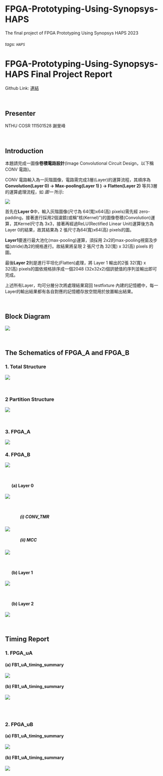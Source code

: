 # FPGA-Prototyping-Using-Synopsys-HAPS
The final project of FPGA Prototyping Using Synopsys HAPS 2023

###### tags: `HAPS`
# FPGA-Prototyping-Using-Synopsys-HAPS Final Project Report

Github Link: [連結](https://github.com/Pacific-Feng/FPGA-Prototyping-Using-Synopsys-HAPS)

<br>

## **Presenter**
NTHU COSR 111501528 謝旻峰

<br>

## **Introduction**

本題請完成一圖像**卷積電路設計**(Image Convolutional Circuit Design，以下稱 CONV 電路)。

CONV 電路輸入為一灰階圖像，電路需完成3層(Layer)的運算流程，其順序為**Convolution(Layer 0) → Max-pooling(Layer 1) ) → Flatten(Layer 2)** 等共3層的運算處理流程，如 *圖一* 所示:

![](https://i.imgur.com/pBPz6ff.png)


首先在**Layer 0**中，輸入灰階圖像(尺寸為 64(寬)x64(高) pixels)需先經 zero-padding，接著進行採用2個濾鏡(或稱”核(Kernel)”)的圖像卷積(Convolution)運算，其Kernel尺寸為 3x3，接著再經過ReLU(Rectified Linear Unit)運算後方為 Layer 0的結果，故其結果為 2 張尺寸為64(寬)x64(高) pixels的圖。

**Layer1**要進行最大池化(max-pooling)運算，須採用 2x2的max-pooling視窗及步幅(stride)為2的規格進行。故結果將呈現 2 張尺寸為 32(寬) x 32(高) pixels 的圖。 

最後**Layer 2**則是進行平坦化(Flatten)處理，將 Layer 1 輸出的2張 32(寬) x 32(高) pixels的圖依規格排序成一個2048 (32x32x2)個訊號值的序列並輸出即可完成。

上述所有Layer，均可分層分次將處理結果寫回 testfixture 內建的記憶體中，每一Layer的輸出結果都有各自對應的記憶體存放空間用於放置輸出結果。

<br>

## **Block Diagram**

![](https://i.imgur.com/Y55LI7x.png)

<br>

## **The Schematics of FPGA_A and FPGA_B**

### 1. Total Structure

![](https://i.imgur.com/2KW4uvX.png)

<br>

### 2 Partition Structure

![](https://i.imgur.com/9zCPKwy.png)

<br>

### 3. FPGA_A

![](https://i.imgur.com/ea0hKFo.png)

### 4. FPGA_B

![](https://i.imgur.com/yzvtZGU.png)

<br>

#### &ensp;&ensp;&ensp;**(a) Layer 0**

![](https://i.imgur.com/74f9i3q.png)

<br>

##### &ensp;&ensp;&ensp;&ensp;&ensp;&ensp;&ensp;(i) CONV_TMR

![](https://i.imgur.com/skEhTgp.png)

##### &ensp;&ensp;&ensp;&ensp;&ensp;&ensp;&ensp;(ii) MCC

![](https://i.imgur.com/6jaOVVG.png)


<br>

#### &ensp;&ensp;&ensp;**(b) Layer 1**

![](https://i.imgur.com/iAYF8mJ.png)

<br>

#### &ensp;&ensp;&ensp;**(b) Layer 2**

![](https://i.imgur.com/dyHZEtM.png)


<br>

## **Timing Report**

### 1. FPGA_uA

#### (a) FB1_uA_timing_summary

![](https://i.imgur.com/XuY6816.png)


#### (b) FB1_uA_timing_summary

![](https://i.imgur.com/RV0dujH.png)

<br><br>

### 2. FPGA_uB

#### (a) FB1_uA_timing_summary

![](https://i.imgur.com/rwAELWJ.png)


#### (b) FB1_uA_timing_summary

![](https://i.imgur.com/B6MBqso.png)


